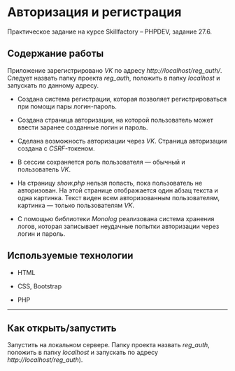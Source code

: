 # Авторизация и регистрация
Практическое задание на курсе Skillfactory &ndash; PHPDEV, задание 27.6.

## Содержание работы

Приложение зарегистрировано *VK* по адресу *http://localhost/reg_auth/*. Следует назвать папку проекта *reg_auth*, положить в папку *localhost*
и запускать по данному адресу.

* Создана система регистрации, которая позволяет регистрироваться при помощи пары логин-пароль.

* Создана страница авторизации, на которой пользователь может ввести заранее созданные логин и пароль.

* Сделана возможность авторизации через *VK*. Страница авторизации создана с *CSRF*-токеном.

* В сессии сохраняется роль пользователя — обычный и пользователь *VK*.

* На страницу *show.php* нельзя попасть, пока пользователь не авторизован. На этой странице отображается один абзац текста и одна картинка. Текст виден всем авторизованным пользователям, картинка — только пользователям *VK*.

* С помощью библиотеки *Monolog* реализована система хранения логов, которая записывает неудачные попытки авторизации через логин и пароль.

## Используемые технологии

* HTML

* CSS, Bootstrap

* PHP

---
## Как открыть/запустить

Запустить на локальном сервере. Папку проекта назвать *reg_auth*, положить в папку *localhost* и запускать по адресу *http://localhost/reg_auth*).